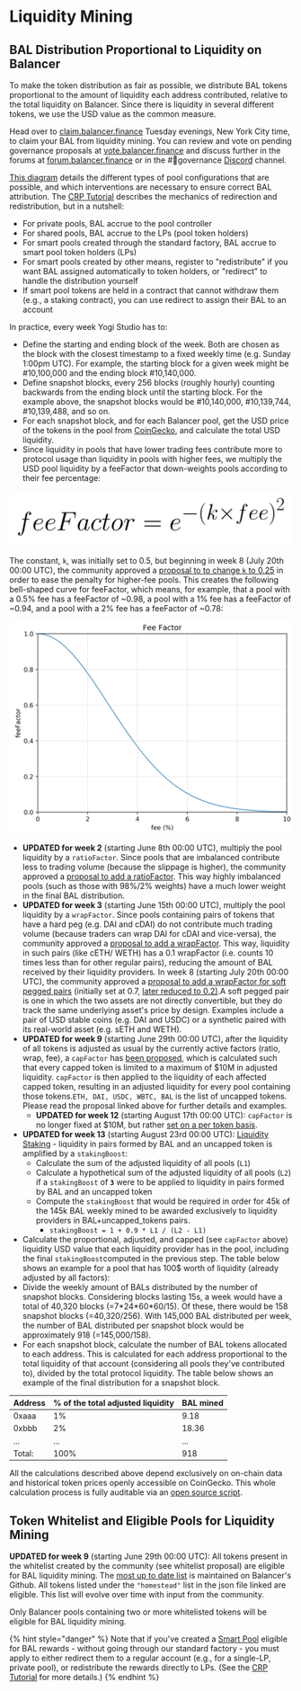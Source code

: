 # Liquidity Mining

## BAL Distribution Proportional to Liquidity on Balancer <a id="353e"></a>

To make the token distribution as fair as possible, we distribute BAL tokens proportional to the amount of liquidity each address contributed, relative to the total liquidity on Balancer. Since there is liquidity in several different tokens, we use the USD value as the common measure.

Head over to [claim.balancer.finance](https://claim.balancer.finance/) Tuesday evenings, New York City time, to claim your BAL from liquidity mining. You can review and vote on pending governance proposals at [vote.balancer.finance](https://vote.balancer.finance/#/balancer/pending) and discuss further in the forums at [forum.balancer.finance](https://forum.balancer.finance/) or in the \#👑governance [Discord](https://discord.com/invite/ARJWaeF) channel.

[This diagram](https://drive.google.com/file/d/1GOjIAzu0K31tD-J_aIa1gIHI3ezKBmYN/view?usp=sharing) details the different types of pool configurations that are possible, and which interventions are necessary to ensure correct BAL attribution. The [CRP Tutorial](../../guides/crp-tutorial/) describes the mechanics of redirection and redistribution, but in a nutshell:

* For private pools, BAL accrue to the pool controller
* For shared pools, BAL accrue to the LPs \(pool token holders\)
* For smart pools created through the standard factory, BAL accrue to smart pool token holders \(LPs\)
* For smart pools created by other means, register to "redistribute" if you want BAL assigned automatically to token holders, or "redirect" to handle the distribution yourself
* If smart pool tokens are held in a contract that cannot withdraw them \(e.g., a staking contract\), you can use redirect to assign their BAL to an account

In practice, every week Yogi Studio has to:

* Define the starting and ending block of the week. Both are chosen as the block with the closest timestamp to a fixed weekly time \(e.g. Sunday 1:00pm UTC\). For example, the starting block for a given week might be \#10,100,000 and the ending block \#10,140,000.
* Define snapshot blocks, every 256 blocks \(roughly hourly\) counting backwards from the ending block until the starting block. For the example above, the snapshot blocks would be \#10,140,000, \#10,139,744, \#10,139,488, and so on.
* For each snapshot block, and for each Balancer pool, get the USD price of the tokens in the pool from [CoinGecko](https://www.coingecko.com/api/documentations/v3#/contract/get_coins__id__contract__contract_address__market_chart_), and calculate the total USD liquidity.
* Since liquidity in pools that have lower trading fees contribute more to protocol usage than liquidity in pools with higher fees, we multiply the USD pool liquidity by a feeFactor that down-weights pools according to their fee percentage:

![](../../.gitbook/assets/fee_factor_calc.png)

The constant, `k`, was initially set to 0.5, but beginning in week 8 \(July 20th 00:00 UTC\), the community approved a [proposal to to change `k` to 0.25](https://forum.balancer.finance/t/modifying-feefactor-toward-reducing-the-mining-penalty-for-high-fee-pools/103) in order to ease the penalty for higher-fee pools. This creates the following bell-shaped curve for feeFactor, which means, for example, that a pool with a 0.5% fee has a feeFactor of ~0.98, a pool with a 1% fee has a feeFactor of ~0.94, and a pool with a 2% fee has a feeFactor of ~0.78:

![](../../.gitbook/assets/fee_factor_plot.png)

* **UPDATED for week 2** \(starting June 8th 00:00 UTC\), multiply the pool liquidity by a `ratioFactor`. Since pools that are imbalanced contribute less to trading volume \(because the slippage is higher\), the community approved a [proposal to add a ratioFactor](https://forum.balancer.finance/t/introduction-of-a-weight-ratio-factor-in-liquidity-mining/15). This way highly imbalanced pools \(such as those with 98%/2% weights\) have a much lower weight in the final BAL distribution.
* **UPDATED for week 3** \(starting June 15th 00:00 UTC\), multiply the pool liquidity by a `wrapFactor`. Since pools containing pairs of tokens that have a hard peg \(e.g. DAI and cDAI\) do not contribute much trading volume \(because traders can wrap DAI for cDAI and vice-versa\), the community approved a [proposal to add a wrapFactor](https://forum.balancer.finance/t/wrapfactor-penalizing-pairs-of-equivalent-tokens-in-liquidity-mining/28/3). This way, liquidity in such pairs \(like cETH/ WETH\) has a 0.1 wrapFactor \(i.e. counts 10 times less than for other regular pairs\), reducing the amount of BAL received by their liquidity providers. In week 8 \(starting July 20th 00:00 UTC\), the community approved a [proposal to add a wrapFactor for soft pegged pairs](https://forum.balancer.finance/t/modifying-wrapfactor-applying-a-0-7-factor-to-soft-pegged-pairs/108) \(initially set at 0.7, [later reduced to 0.2\)](https://snapshot.page/#/balancer/proposal/QmUadcUgd3jAhJbofgrnKNMfeuGFvMmybhCkttW4gGfYYJ).A soft pegged pair is one in which the two assets are not directly convertible, but they do track the same underlying asset's price by design. Examples include a pair of USD stable coins \(e.g. DAI and USDC\) or a synthetic paired with its real-world asset \(e.g. sETH and WETH\).
* **UPDATED for week 9** \(starting June 29th 00:00 UTC\), after the liquidity of all tokens is adjusted as usual by the currently active factors \(ratio, wrap, fee\), a `capFactor` has [been proposed](https://forum.balancer.finance/t/capfactor-capping-eligible-liquidity-to-10m-per-token/56), which is calculated such that every capped token is limited to a maximum of $10M in adjusted liquidity. `capFactor` is then applied to the liquidity of each affected capped token, resulting in an adjusted liquidity for every pool containing those tokens.`ETH, DAI, USDC, WBTC, BAL` is the list of uncapped tokens. Please read the proposal linked above for further details and examples.
  * **UPDATED for week 12** \(starting August 17th 00:00 UTC\): `capFactor` is no longer fixed at $10M, but rather [set on a per token basis](https://forum.balancer.finance/t/proposal-to-update-the-whitelist-process/217).
* **UPDATED for week 13** \(starting August 23rd 00:00 UTC\): [Liquidity Staking](https://forum.balancer.finance/t/proposal-liquidity-staking/243) - liquidity in pairs formed by BAL and an uncapped token is amplified by a `stakingBoost`:
  * Calculate the sum of the adjusted liquidity of all pools \(`L1`\)
  * Calculate a hypothetical sum of the adjusted liquidity of all pools \(`L2`\) if a `stakingBoost` of **`3`** were to be applied to liquidity in pairs formed by BAL and an uncapped token
  * Compute the `stakingBoost` that would be required in order for 45k of the 145k BAL weekly mined to be awarded exclusively to liquidity providers in BAL+uncapped\_tokens pairs.
    * `stakingBoost = 1 + 0.9 * L1 / (L2 - L1)`
* Calculate the proportional, adjusted, and capped \(see `capFactor` above\) liquidity USD value that each liquidity provider has in the pool, including the final `stakingBoost`computed in the previous step. The table below shows an example for a pool that has 100$ worth of liquidity \(already adjusted by all factors\):
* Divide the weekly amount of BALs distributed by the number of snapshot blocks. Considering blocks lasting 15s, a week would have a total of 40,320 blocks \(=7\*24\*60\*60/15\). Of these, there would be 158 snapshot blocks \(=40,320/256\). With 145,000 BAL distributed per week, the number of BAL distributed per snapshot block would be approximately 918 \(=145,000/158\).
* For each snapshot block, calculate the number of BAL tokens allocated to each address. This is calculated for each address proportional to the total liquidity of that account \(considering all pools they've contributed to\), divided by the total protocol liquidity. The table below shows an example of the final distribution for a snapshot block.

| Address | % of the total adjusted liquidity | BAL mined |
| :--- | :--- | :--- |
| 0xaaa | 1% | 9.18 |
| 0xbbb | 2% | 18.36 |
| ... | ... | ... |
| Total: | 100% | 918 |

All the calculations described above depend exclusively on on-chain data and historical token prices openly accessible on CoinGecko. This whole calculation process is fully auditable via an [open source script](https://github.com/balancer-labs/bal-mining-scripts/).

## Token Whitelist and Eligible Pools for Liquidity Mining <a id="84fc"></a>

**UPDATED for week 9** \(starting June 29th 00:00 UTC\): All tokens present in the whitelist created by the community \(see whitelist proposal\) are eligible for BAL liquidity mining. The [most up to date list](https://github.com/balancer-labs/assets/blob/master/lists/eligible.json) is maintained on Balancer's Github. All tokens listed under the `"homestead"` list in the json file linked are eligible. This list will evolve over time with input from the community.

Only Balancer pools containing two or more whitelisted tokens will be eligible for BAL liquidity mining.

{% hint style="danger" %}
Note that if you've created a [Smart Pool](../../smart-contracts/smart-pools/configurable-rights-pool.md) eligible for BAL rewards - without going through our standard factory - you must apply to either redirect them to a regular account \(e.g., for a single-LP, private pool\), or redistribute the rewards directly to LPs. \(See the [CRP Tutorial](../../guides/crp-tutorial/) for more details.\)
{% endhint %}

